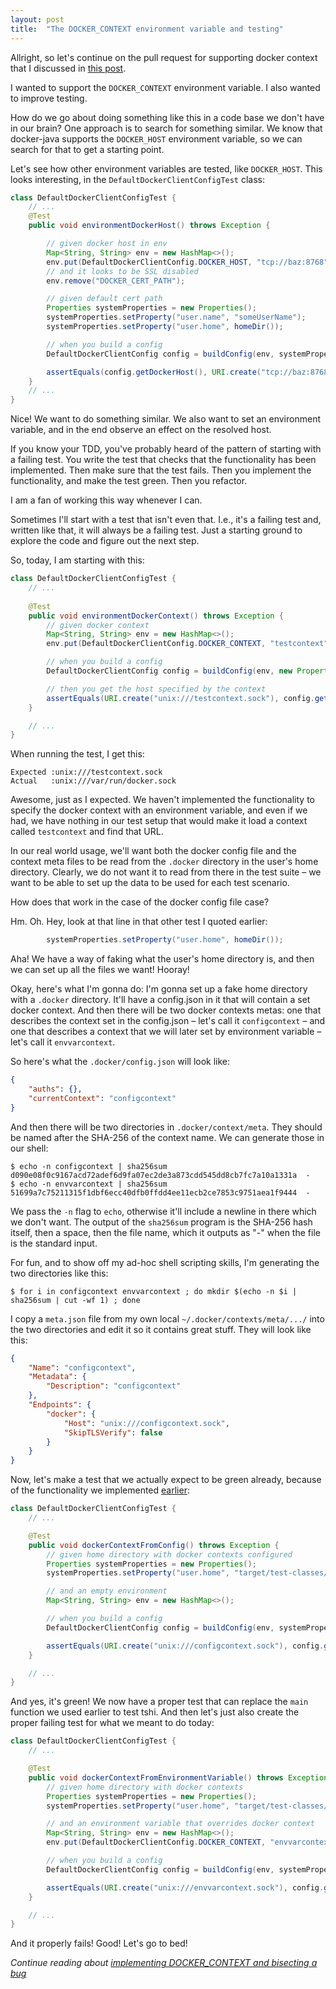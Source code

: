 ```yaml
---
layout: post
title:  "The DOCKER_CONTEXT environment variable and testing"
---
```

Allright, so let's continue on the pull request for supporting docker context that I discussed in [this post](/posts/2023-01-31-test-containers-and-docker-context). 

I wanted to support the `DOCKER_CONTEXT` environment variable. I also wanted to improve testing. 

How do we go about doing something like this in a code base we don't have in our brain? One approach is to search for something similar. We know that docker-java supports the `DOCKER_HOST` environment variable, so we can search for that to get a starting point.

Let's see how other environment variables are tested, like `DOCKER_HOST`. This looks interesting, in the `DefaultDockerClientConfigTest` class:

```java
class DefaultDockerClientConfigTest {
    // ...
    @Test
    public void environmentDockerHost() throws Exception {

        // given docker host in env
        Map<String, String> env = new HashMap<>();
        env.put(DefaultDockerClientConfig.DOCKER_HOST, "tcp://baz:8768");
        // and it looks to be SSL disabled
        env.remove("DOCKER_CERT_PATH");

        // given default cert path
        Properties systemProperties = new Properties();
        systemProperties.setProperty("user.name", "someUserName");
        systemProperties.setProperty("user.home", homeDir());

        // when you build a config
        DefaultDockerClientConfig config = buildConfig(env, systemProperties);

        assertEquals(config.getDockerHost(), URI.create("tcp://baz:8768"));
    }
    // ...
}
```

Nice! We want to do something similar. We also want to set an environment variable, and in the end observe an effect on the resolved host.

If you know your TDD, you've probably heard of the pattern of starting with a failing test. You write the test that checks that the functionality has been implemented. Then make sure that the test fails. Then you implement the functionality, and make the test green. Then you refactor. 

I am a fan of working this way whenever I can. 

Sometimes I'll start with a test that isn't even that. I.e., it's a failing test and, written like that, it will always be a failing test. Just a starting ground to explore the code and figure out the next step.

So, today, I am starting with this: 

```java
class DefaultDockerClientConfigTest {
    // ...
    
    @Test
    public void environmentDockerContext() throws Exception {
        // given docker context
        Map<String, String> env = new HashMap<>();
        env.put(DefaultDockerClientConfig.DOCKER_CONTEXT, "testcontext");

        // when you build a config
        DefaultDockerClientConfig config = buildConfig(env, new Properties());

        // then you get the host specified by the context
        assertEquals(URI.create("unix:///testcontext.sock"), config.getDockerHost());
    }

    // ...
}
```

When running the test, I get this:

```text
Expected :unix:///testcontext.sock
Actual   :unix:///var/run/docker.sock
```

Awesome, just as I expected. We haven't implemented the functionality to specify the docker context with an environment variable, and even if we had, we have nothing in our test setup that would make it load a context called `testcontext` and find that URL.   

In our real world usage, we'll want both the docker config file and the context meta files to be read from the `.docker` directory in the user's home directory. Clearly, we do not want it to read from there in the test suite – we want to be able to set up the data to be used for each test scenario.

How does that work in the case of the docker config file case? 

Hm. Oh. Hey, look at that line in that other test I quoted earlier:

```java
        systemProperties.setProperty("user.home", homeDir());
```

Aha! We have a way of faking what the user's home directory is, and then we can set up all the files we want! Hooray! 

Okay, here's what I'm gonna do: I'm gonna set up a fake home directory with a `.docker` directory. It'll have a config.json in it that will contain a set docker context. And then there will be two docker contexts metas: one that describes the context set in the config.json – let's call it `configcontext` – and one that describes a context that we will later set by environment variable – let's call it `envvarcontext`. 

So here's what the `.docker/config.json` will look like:

```json
{
	"auths": {},
	"currentContext": "configcontext"
}
```

And then there will be two directories in `.docker/context/meta`. They should be named after the SHA-256 of the context name. We can generate those in our shell:

```shell
$ echo -n configcontext | sha256sum
d090e08f0c9167acd72adef6d9fa07ec2de3a873cdd545dd8cb7fc7a10a1331a  -
$ echo -n envvarcontext | sha256sum
51699a7c75211315f1dbf6ecc40dfb0ffdd4ee11ecb2ce7853c9751aea1f9444  -
```

We pass the `-n` flag to `echo`, otherwise it'll include a newline in there which we don't want. The output of the `sha256sum` program is the SHA-256 hash itself, then a space, then the file name, which it outputs as "-" when the file is the standard input. 

For fun, and to show off my ad-hoc shell scripting skills, I'm generating the two directories like this:

```shell
$ for i in configcontext envvarcontext ; do mkdir $(echo -n $i | sha256sum | cut -wf 1) ; done
```

I copy a `meta.json` file from my own local `~/.docker/contexts/meta/.../` into the two directories and edit it so it contains great stuff.  They will look like this:


```json
{
    "Name": "configcontext",
    "Metadata": {
        "Description": "configcontext"
    },
    "Endpoints": {
        "docker": {
            "Host": "unix:///configcontext.sock",
            "SkipTLSVerify": false
        }
    }
}
```

Now, let's make a test that we actually expect to be green already, because of the functionality we implemented [earlier](/posts/2023-01-31-test-containers-and-docker-context): 

```java
class DefaultDockerClientConfigTest {
    // ...

    @Test
    public void dockerContextFromConfig() throws Exception {
        // given home directory with docker contexts configured
        Properties systemProperties = new Properties();
        systemProperties.setProperty("user.home", "target/test-classes/dockerContextHomeDir");

        // and an empty environment
        Map<String, String> env = new HashMap<>();

        // when you build a config
        DefaultDockerClientConfig config = buildConfig(env, systemProperties);

        assertEquals(URI.create("unix:///configcontext.sock"), config.getDockerHost());
    }

    // ...
}
```

And yes, it's green! We now have a proper test that can replace the `main` function we used earlier to test tshi. And then let's just also create the proper failing test for what we meant to do today:

```java
class DefaultDockerClientConfigTest {
    // ...

    @Test
    public void dockerContextFromEnvironmentVariable() throws Exception {
        // given home directory with docker contexts
        Properties systemProperties = new Properties();
        systemProperties.setProperty("user.home", "target/test-classes/dockerContextHomeDir");

        // and an environment variable that overrides docker context
        Map<String, String> env = new HashMap<>();
        env.put(DefaultDockerClientConfig.DOCKER_CONTEXT, "envvarcontext");

        // when you build a config
        DefaultDockerClientConfig config = buildConfig(env, systemProperties);

        assertEquals(URI.create("unix:///envvarcontext.sock"), config.getDockerHost());
    }

    // ...
}
```

And it properly fails! Good! Let's go to bed!

_Continue reading about [implementing DOCKER_CONTEXT and bisecting a bug](/posts/2023-02-03-docker-host-env-var-part-2)_
